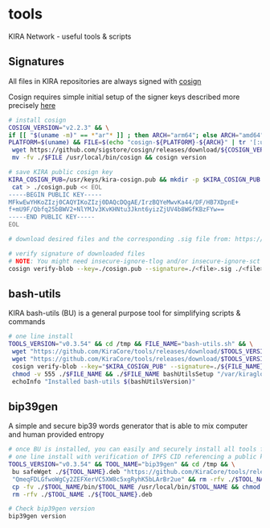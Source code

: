 # tools
KIRA Network - useful tools & scripts

## Signatures

All files in KIRA repositories are always signed with [cosign](https://github.com/sigstore/cosign/releases)

Cosign requires simple initial setup of the signer keys described more precisely [here](https://dev.to/n3wt0n/sign-your-container-images-with-cosign-github-actions-and-github-container-registry-3mni)

```bash
# install cosign
COSIGN_VERSION="v2.2.3" && \
if [[ "$(uname -m)" == *"ar"* ]] ; then ARCH="arm64"; else ARCH="amd64" ; fi && echo $ARCH && \
PLATFORM=$(uname) && FILE=$(echo "cosign-${PLATFORM}-${ARCH}" | tr '[:upper:]' '[:lower:]') && \
 wget https://github.com/sigstore/cosign/releases/download/${COSIGN_VERSION}/$FILE && chmod +x -v ./$FILE && \
 mv -fv ./$FILE /usr/local/bin/cosign && cosign version

# save KIRA public cosign key
KIRA_COSIGN_PUB=/usr/keys/kira-cosign.pub && mkdir -p $KIRA_COSIGN_PUB && \
 cat > ./cosign.pub << EOL
-----BEGIN PUBLIC KEY-----
MFkwEwYHKoZIzj0CAQYIKoZIzj0DAQcDQgAE/IrzBQYeMwvKa44/DF/HB7XDpnE+
f+mU9F/Qbfq25bBWV2+NlYMJv3KvKHNtu3Jknt6yizZjUV4b8WGfKBzFYw==
-----END PUBLIC KEY-----
EOL

# download desired files and the corresponding .sig file from: https://github.com/KiraCore/tools/releases

# verify signature of downloaded files
# NOTE: You might need insecure-ignore-tlog and/or insecure-ignore-sct if you verify old signatures from before v2.0.0
cosign verify-blob --key=./cosign.pub --signature=./<file>.sig ./<file> --insecure-ignore-tlog --insecure-ignore-sct
```

## bash-utils

KIRA bash-utils (BU) is a general purpose tool for simplifying scripts & commands

```bash
# one line install
TOOLS_VERSION="v0.3.54" && cd /tmp && FILE_NAME="bash-utils.sh" && \
 wget "https://github.com/KiraCore/tools/releases/download/$TOOLS_VERSION/${FILE_NAME}" -O ./$FILE_NAME && \
 wget "https://github.com/KiraCore/tools/releases/download/$TOOLS_VERSION/${FILE_NAME}.sig" -O ./${FILE_NAME}.sig && \
 cosign verify-blob --key="$KIRA_COSIGN_PUB" --signature=./${FILE_NAME}.sig ./$FILE_NAME --insecure-ignore-tlog && \
 chmod -v 555 ./$FILE_NAME && ./$FILE_NAME bashUtilsSetup "/var/kiraglob" && . /etc/profile && \
 echoInfo "Installed bash-utils $(bashUtilsVersion)"
```

## bip39gen

A simple and secure bip39 words generator that is able to mix computer and human provided entropy 

```bash
# once BU is installed, you can easily and securely install all tools for a relevant architecture and platform
# one line install with verification of IPFS CID referencing a public key used to sign the release
TOOLS_VERSION="v0.3.54" && TOOL_NAME="bip39gen" && cd /tmp && \
 bu safeWget ./${TOOL_NAME}.deb "https://github.com/KiraCore/tools/releases/download/$TOOLS_VERSION/${TOOL_NAME}-$(getPlatform)-$(getArch).deb" \
 "QmeqFDLGfwoWgCy2ZEFXerVC5XW8c5xgRyhK5bLArBr2ue" && rm -rfv ./$TOOL_NAME&& dpkg-deb -x ./${TOOL_NAME}.deb ./$TOOL_NAME && \
 cp -fv ./$TOOL_NAME/bin/$TOOL_NAME /usr/local/bin/$TOOL_NAME && chmod +x "/usr/local/bin/$TOOL_NAME" && \
 rm -rfv ./$TOOL_NAME ./${TOOL_NAME}.deb

# Check bip39gen version
bip39gen version
```
